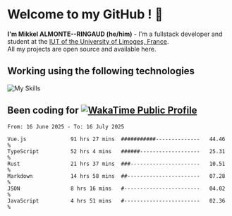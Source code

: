 # Welcome to my GitHub ! 🌃

**I'm Mikkel ALMONTE--RINGAUD (he/him)** - I'm a fullstack developer and student at the [IUT of the University of Limoges, France](https://iut.unilim.fr). \
All my projects are open source and available here.

## Working using the following technologies

![My Skills](https://skillicons.dev/icons?i=solidjs,pnpm,nodejs,ts,js,vercel,netlify,html,css,rust,astro,git,vue,md,electron,figma,github,bash,bun,cloudflare,py,tailwind,nginx,npm,tauri,vite,zig,yarn,windicss,dart,flutter,kotlin&theme=dark)

## Been coding for [![WakaTime Public Profile](https://wakatime.com/badge/user/0839e595-e07a-435c-8d59-ed95f2a3d6dd.svg?style=flat-square)](https://wakatime.com/@0839e595-e07a-435c-8d59-ed95f2a3d6dd)

<!--START_SECTION:waka-->

```plain
From: 16 June 2025 - To: 16 July 2025

Vue.js              91 hrs 27 mins  ###########--------------   44.46 %
TypeScript          52 hrs 4 mins   ######-------------------   25.31 %
Rust                21 hrs 37 mins  ###----------------------   10.51 %
Markdown            14 hrs 58 mins  ##-----------------------   07.28 %
JSON                8 hrs 16 mins   #------------------------   04.02 %
JavaScript          4 hrs 51 mins   #------------------------   02.36 %
```

<!--END_SECTION:waka-->
